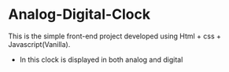 # Analog-Digital-Clock

This is the simple front-end project developed using Html + css + Javascript(Vanilla).

* In this clock is displayed in both analog and digital
